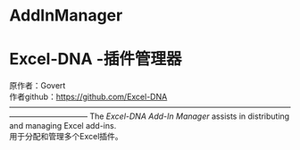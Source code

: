 AddInManager
 ======================================
 Excel-DNA -插件管理器
 ========================================
原作者：Govert <br> 
作者github：https://github.com/Excel-DNA
——————————————————————————————————————————————
The _Excel-DNA Add-In Manager_ assists in distributing and managing Excel add-ins.<br> 
用于分配和管理多个Excel插件。
